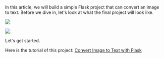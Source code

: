 In this article, we will build a simple Flask project that can convert an image to text. Before we dive in, let's look at what the final project will look like.

![](https://pytutorial.com/media/uploads/2023/03/07/upload-image.png)

![](https://pytutorial.com/media/uploads/2023/03/07/image-to-text-result.png)

Let's get started.

Here is the tutorial of this project:
[Convert Image to Text with Flask](https://pytutorial.com/convert-image-to-text-with-flask-source-code/)
